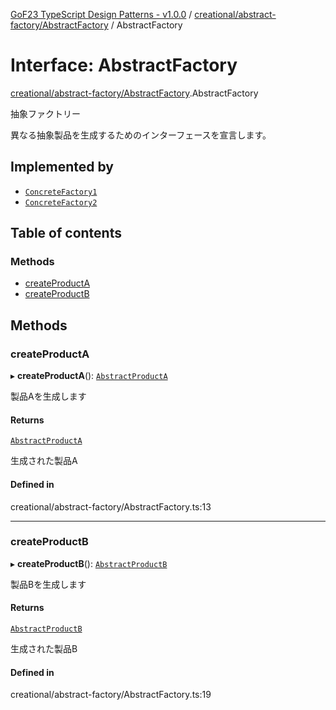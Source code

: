 [GoF23 TypeScript Design Patterns - v1.0.0](../README.md) / [creational/abstract-factory/AbstractFactory](../modules/creational_abstract_factory_AbstractFactory.md) / AbstractFactory

# Interface: AbstractFactory

[creational/abstract-factory/AbstractFactory](../modules/creational_abstract_factory_AbstractFactory.md).AbstractFactory

抽象ファクトリー

異なる抽象製品を生成するためのインターフェースを宣言します。

## Implemented by

- [`ConcreteFactory1`](../classes/creational_abstract_factory_ConcreteFactories.ConcreteFactory1.md)
- [`ConcreteFactory2`](../classes/creational_abstract_factory_ConcreteFactories.ConcreteFactory2.md)

## Table of contents

### Methods

- [createProductA](creational_abstract_factory_AbstractFactory.AbstractFactory.md#createproducta)
- [createProductB](creational_abstract_factory_AbstractFactory.AbstractFactory.md#createproductb)

## Methods

### createProductA

▸ **createProductA**(): [`AbstractProductA`](creational_abstract_factory_AbstractProducts.AbstractProductA.md)

製品Aを生成します

#### Returns

[`AbstractProductA`](creational_abstract_factory_AbstractProducts.AbstractProductA.md)

生成された製品A

#### Defined in

creational/abstract-factory/AbstractFactory.ts:13

___

### createProductB

▸ **createProductB**(): [`AbstractProductB`](creational_abstract_factory_AbstractProducts.AbstractProductB.md)

製品Bを生成します

#### Returns

[`AbstractProductB`](creational_abstract_factory_AbstractProducts.AbstractProductB.md)

生成された製品B

#### Defined in

creational/abstract-factory/AbstractFactory.ts:19
